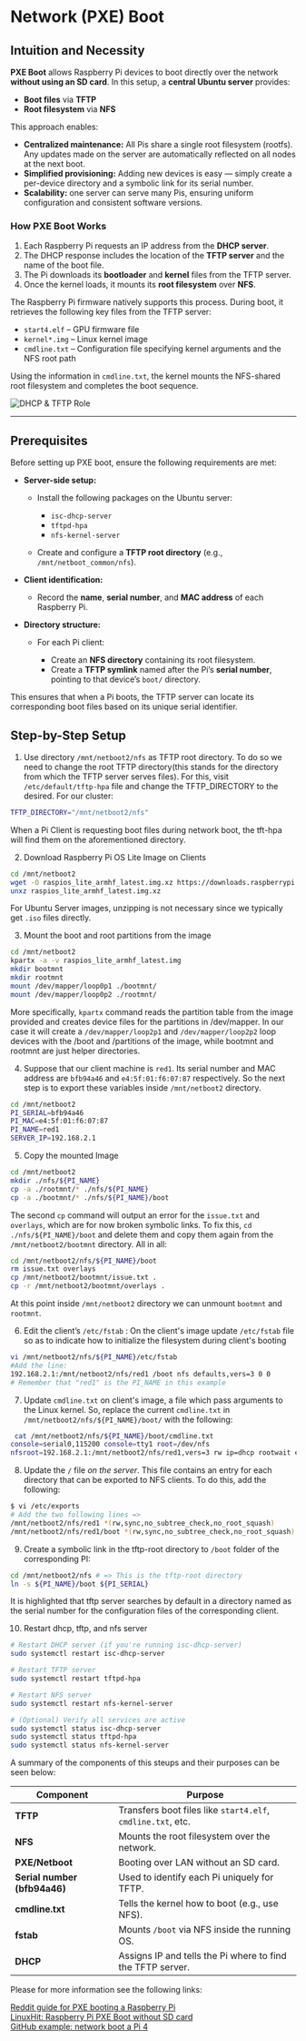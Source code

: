 # Network (PXE) Boot
## Intuition and Necessity

**PXE Boot** allows Raspberry Pi devices to boot directly over the network **without using an SD card**.
In this setup, a **central Ubuntu server** provides:

* **Boot files** via **TFTP**
* **Root filesystem** via **NFS**

This approach enables:

* **Centralized maintenance:** All Pis share a single root filesystem (rootfs). Any updates made on the server are automatically reflected on all nodes at the next boot.
* **Simplified provisioning:** Adding new devices is easy — simply create a per-device directory and a symbolic link for its serial number.
* **Scalability:** one server can serve many Pis, ensuring uniform configuration and consistent software versions.

### How PXE Boot Works

1. Each Raspberry Pi requests an IP address from the **DHCP server**.
2. The DHCP response includes the location of the **TFTP server** and the name of the boot file.
3. The Pi downloads its **bootloader** and **kernel** files from the TFTP server.
4. Once the kernel loads, it mounts its **root filesystem** over **NFS**.

The Raspberry Pi firmware natively supports this process. During boot, it retrieves the following key files from the TFTP server:

* `start4.elf` – GPU firmware file
* `kernel*.img` – Linux kernel image
* `cmdline.txt` – Configuration file specifying kernel arguments and the NFS root path

Using the information in `cmdline.txt`, the kernel mounts the NFS-shared root filesystem and completes the boot sequence.

![DHCP & TFTP Role](pxe-boot-flow.png)

---

## Prerequisites

Before setting up PXE boot, ensure the following requirements are met:

* **Server-side setup:**

  * Install the following packages on the Ubuntu server:

    * `isc-dhcp-server`
    * `tftpd-hpa`
    * `nfs-kernel-server`
  * Create and configure a **TFTP root directory** (e.g., `/mnt/netboot_common/nfs`).

* **Client identification:**

  * Record the **name**, **serial number**, and **MAC address** of each Raspberry Pi.

* **Directory structure:**

  * For each Pi client:

    * Create an **NFS directory** containing its root filesystem.
    * Create a **TFTP symlink** named after the Pi’s **serial number**, pointing to that device’s `boot/` directory.

This ensures that when a Pi boots, the TFTP server can locate its corresponding boot files based on its unique serial identifier.

## Step-by-Step Setup
1. Use directory `/mnt/netboot2/nfs` as TFTP root directory. To do so we need to change the root TFTP directory(this stands for the directory from which the TFTP server serves files). For this, visit `/etc/default/tftp-hpa` file and change the TFTP_DIRECTORY to the desired. For our cluster:
```bash
TFTP_DIRECTORY="/mnt/netboot2/nfs"
```
When a Pi Client is requesting boot files during network boot, the tft-hpa will find them on the aforementioned directory.

2. Download Raspberry Pi OS Lite Image on Clients
```bash
cd /mnt/netboot2
wget -O raspios_lite_armhf_latest.img.xz https://downloads.raspberrypi.org/raspios_lite_armhf_latest
unxz raspios_lite_armhf_latest.img.xz
```
For Ubuntu Server images, unzipping is not necessary since we typically get `.iso` files directly. 

3. Mount the boot and root partitions from the image
```bash
cd /mnt/netboot2
kpartx -a -v raspios_lite_armhf_latest.img
mkdir bootmnt
mkdir rootmnt
mount /dev/mapper/loop0p1 ./bootmnt/
mount /dev/mapper/loop0p2 ./rootmnt/
```
More specifically, `kpartx` command reads the partition table from the image provided and creates device files for the partitions in /dev/mapper. In our case it will create a `/dev/mapper/loop2p1` and `/dev/mapper/loop2p2` loop devices with the /boot and /partitions of the image, while bootmnt and rootmnt are just helper directories.

4. Suppose that our client machine is `red1`. Its serial number and MAC address are `bfb94a46` and `e4:5f:01:f6:07:87` respectively. So the next step is to export these variables inside `/mnt/netboot2` directory.
```bash
cd /mnt/netboot2
PI_SERIAL=bfb94a46
PI_MAC=e4:5f:01:f6:07:87
PI_NAME=red1
SERVER_IP=192.168.2.1
```
5. Copy the mounted Image
```bash
cd /mnt/netboot2
mkdir ./nfs/${PI_NAME}
cp -a ./rootmnt/* ./nfs/${PI_NAME}
cp -a ./bootmnt/* ./nfs/${PI_NAME}/boot
```
The second `cp` command will output an error for the `issue.txt` and `overlays`, which are for now broken symbolic links. To fix this, `cd ./nfs/${PI_NAME}/boot` and delete them and copy them again from the `/mnt/netboot2/bootmnt` directory. All in all:
```bash
cd /mnt/netboot2/nfs/${PI_NAME}/boot
rm issue.txt overlays
cp /mnt/netboot2/bootmnt/issue.txt .
cp -r /mnt/netboot2/bootmnt/overlays .
```
At this point inside `/mnt/netboot2` directory we can unmount `bootmnt` and `rootmnt`.

6. Edit the client’s `/etc/fstab` : On the client's image update `/etc/fstab` file so as to indicate how to initialize the filesystem during client's booting
```bash
vi /mnt/netboot2/nfs/${PI_NAME}/etc/fstab
#Add the line:
192.168.2.1:/mnt/netboot2/nfs/red1 /boot nfs defaults,vers=3 0 0
# Remember that "red1" is the PI_NAME in this example
```
7. Update `cmdline.txt` on client's image, a file which pass arguments to the Linux kernel. So, replace the current `cmdline.txt` in `/mnt/netboot2/nfs/${PI_NAME}/boot/` with the following:
```bash
 cat /mnt/netboot2/nfs/${PI_NAME}/boot/cmdline.txt
console=serial0,115200 console=tty1 root=/dev/nfs
nfsroot=192.168.2.1:/mnt/netboot2/nfs/red1,vers=3 rw ip=dhcp rootwait elevator=deadline
```
8. Update the `/` file *on the server*. This file contains an entry for each directory that can be exported to NFS clients. To do this, add the following:
```bash
$ vi /etc/exports
# Add the two following lines =>
/mnt/netboot2/nfs/red1 *(rw,sync,no_subtree_check,no_root_squash)
/mnt/netboot2/nfs/red1/boot *(rw,sync,no_subtree_check,no_root_squash)
```
9. Create a symbolic link in the tftp-root directory to `/boot` folder of the corresponding PI:
```bash
cd /mnt/netboot2/nfs # => This is the tftp-root directory
ln -s ${PI_NAME}/boot ${PI_SERIAL}
```
It is highlighted that tftp server searches by default in a directory named as the serial number for the configuration files of the corresponding client. 

10. Restart dhcp, tftp, and nfs server
```bash
# Restart DHCP server (if you're running isc-dhcp-server)
sudo systemctl restart isc-dhcp-server

# Restart TFTP server
sudo systemctl restart tftpd-hpa

# Restart NFS server
sudo systemctl restart nfs-kernel-server

# (Optional) Verify all services are active
sudo systemctl status isc-dhcp-server
sudo systemctl status tftpd-hpa
sudo systemctl status nfs-kernel-server
```

A summary of the components of this steups and their purposes can be seen below:

| **Component** | **Purpose** |
|----------------|-------------|
| **TFTP** | Transfers boot files like `start4.elf`, `cmdline.txt`, etc. |
| **NFS** | Mounts the root filesystem over the network. |
| **PXE/Netboot** | Booting over LAN without an SD card. |
| **Serial number (bfb94a46)** | Used to identify each Pi uniquely for TFTP. |
| **cmdline.txt** | Tells the kernel how to boot (e.g., use NFS). |
| **fstab** | Mounts `/boot` via NFS inside the running OS. |
| **DHCP** | Assigns IP and tells the Pi where to find the TFTP server. |

Please for more information see the following links:

[Reddit guide for PXE booting a Raspberry Pi](https://www.reddit.com/r/raspberry_pi/comments/l7bzq8/guide_pxe_booting_to_a_raspberry_pi_4/?rdt=58378)  
[LinuxHit: Raspberry Pi PXE Boot without SD card](https://linuxhit.com/raspberry-pi-pxe-boot-netbooting-a-pi-4-without-an-sd-card/)  
[GitHub example: network boot a Pi 4](https://github.com/garyexplains/examples/blob/master/How%20to%20network%20boot%20a%20Pi%204.md)  
